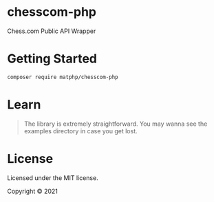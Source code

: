 # chesscom-php

Chess.com Public API Wrapper

# Getting Started

```bash
composer require matphp/chesscom-php
```

# Learn

> The library is extremely straightforward. You may wanna see the examples directory in case you get lost.

# License

Licensed under the MIT license.

Copyright © 2021
